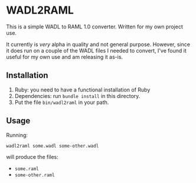 # WADL2RAML

This is a simple WADL to RAML 1.0 converter. Written for my own project use.

It currently is *very* alpha in quality and not general purpose. However,
since it does run on a couple of the WADL files I needed to convert, I've found 
it useful for my own use and am releasing it as-is.

## Installation

1. Ruby: you need to have a functional installation of Ruby
2. Dependencies: run `bundle install` in this directory.
3. Put the file `bin/wadl2raml` in your path.

## Usage

Running:

```sh
wadl2raml some.wadl some-other.wadl
```

will produce the files:

* `some.raml`
* `some-other.raml`
